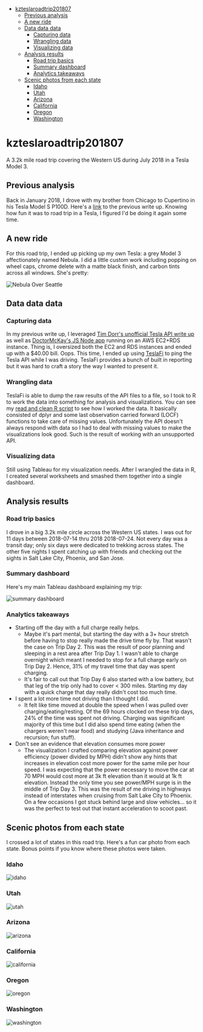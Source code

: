 <!-- TOC depthFrom:1 depthTo:6 withLinks:1 updateOnSave:1 orderedList:0 -->

- [kzteslaroadtrip201807](#kzteslaroadtrip201807)
	- [Previous analysis](#previous-analysis)
	- [A new ride](#a-new-ride)
	- [Data data data](#data-data-data)
		- [Capturing data](#capturing-data)
		- [Wrangling data](#wrangling-data)
		- [Visualizing data](#visualizing-data)
	- [Analysis results](#analysis-results)
		- [Road trip basics](#road-trip-basics)
		- [Summary dashboard](#summary-dashboard)
		- [Analytics takeaways](#analytics-takeaways)
	- [Scenic photos from each state](#scenic-photos-from-each-state)
		- [Idaho](#idaho)
		- [Utah](#utah)
		- [Arizona](#arizona)
		- [California](#california)
		- [Oregon](#oregon)
		- [Washington](#washington)

<!-- /TOC -->

# kzteslaroadtrip201807
A 3.2k mile road trip covering the Western US during July 2018 in a Tesla Model 3.

## Previous analysis
Back in January 2018, I drove with my brother from Chicago to Cupertino in his Tesla Model S P100D.  Here's a [link](https://github.com/kzbigboss/kzteslaroadtrip2018) to the previous write up.  Knowing how fun it was to road trip in a Tesla, I figured I'd be doing it again some time.

## A new ride
For this road trip, I ended up picking up my own Tesla: a grey Model 3 affectionately named Nebula.  I did a little custom work including popping on wheel caps, chrome delete with a matte black finish, and carbon tints across all windows.  She's pretty:

![Nebula Over Seattle](images/IMG_5648.jpeg)

## Data data data

### Capturing data
In my previous write up, I leveraged [Tim Dorr's unofficial Tesla API write up](https://timdorr.docs.apiary.io/#) as well as [DoctorMcKay's JS Node app](https://github.com/DoctorMcKay/node-tesla-data) running on an AWS EC2+RDS instance.  Thing is, I oversized both the EC2 and RDS instances and ended up with a $40.00 bill.  Oops.  This time, I ended up using [TeslaFi](www.teslafi.com) to ping the Tesla API while I was driving.  TeslaFi provides a bunch of built in reporting but it was hard to craft a story the way I wanted to present it.

### Wrangling data
TeslaFi is able to dump the raw results of the API files to a file, so I took to R to work the data into something for analysis and visualizations.  You can see my [read and clean R script](data/readandclean.R) to see how I worked the data.  It basically consisted of dplyr and some last observation carried forward (LOCF) functions to take care of missing values.  Unfortunately the API doesn't always respond with data so I had to deal with missing values to make the visualizations look good.  Such is the result of working with an unsupported API.

### Visualizing data
Still using Tableau for my visualization needs.  After I wrangled the data in R, I created several worksheets and smashed them together into a single dashboard.

## Analysis results

### Road trip basics
I drove in a big 3.2k mile circle across the Western US states.  I was out for 11 days between 2018-07-14 thru 2018 2018-07-24.  Not every day was a transit day; only six days were dedicated to trekking across states.  The other five nights I spent catching up with friends and checking out the sights in Salt Lake City, Phoenix, and San Jose.

### Summary dashboard
Here's my main Tableau dashboard explaining my trip:

![summary dashboard](images/summary-dashboard.png)

### Analytics takeaways
* Starting off the day with a full charge really helps.
  * Maybe it's part mental, but starting the day with a 3+ hour stretch before having to stop really made the drive time fly by.  That wasn't the case on Trip Day 2.  This was the result of poor planning and sleeping in a rest area after Trip Day 1.  I wasn't able to charge overnight which meant I needed to stop for a full charge early on Trip Day 2.  Hence, 31% of my travel time that day was spent charging.
  * It's fair to call out that Trip Day 6 also started with a low battery, but that leg of the trip only had to cover < 300 miles.  Starting my day with a quick charge that day really didn't cost too much time.
* I spent a lot more time not driving than I thought I did.
  * It felt like time moved at double the speed when I was pulled over charging/eating/resting.  Of the 69 hours clocked on these trip days, 24% of the time was spent not driving.  Charging was significant majority of this time but I did also spend time eating (when the chargers weren't near food) and studying (Java inheritance and recursion; fun stuff).
* Don't see an evidence that elevation consumes more power
  * The visualization I crafted comparing elevation against power efficiency (power divided by MPH) didn't show any hints that increases in elevation cost more power for the same mile per hour speed.  I was expecting that the power necessary to move the car at 70 MPH would cost more at 3k ft elevation than it would at 1k ft elevation.  Instead the only time you see power/MPH surge is in the middle of Trip Day 3.  This was the result of me driving in highways instead of interstates when cruising from Salt Lake City to Phoenix.  On a few occasions I got stuck behind large and slow vehicles... so it was the perfect to test out that instant acceleration to scoot past.

## Scenic photos from each state

I crossed a lot of states in this road trip.  Here's a fun car photo from each state.  Bonus points if you know where these photos were taken.

### Idaho
![idaho](images/IMG_5932.jpeg)

### Utah
![utah](images/IMG_5981.jpeg)

### Arizona
![arizona](images/IMG_6082.JPG)

### California
![california](images/IMG_0031.jpeg)

### Oregon
![oregon](images/IMG_0215.jpeg)

### Washington
![washington](images/IMG_0240.jpeg)
